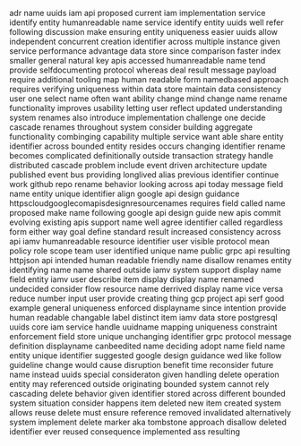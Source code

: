 adr name uuids iam api proposed current iam implementation service identify entity humanreadable name service identify entity uuids well refer following discussion make ensuring entity uniqueness easier uuids allow independent concurrent creation identifier across multiple instance given service performance advantage data store since comparison faster index smaller general natural key apis accessed humanreadable name tend provide selfdocumenting protocol whereas deal result message payload require additional tooling map human readable form namedbased approach requires verifying uniqueness within data store maintain data consistency user one select name often want ability change mind change name rename functionality improves usability letting user reflect updated understanding system renames also introduce implementation challenge one decide cascade renames throughout system consider building aggregate functionality combinging capability multiple service want able share entity identifier across bounded entity resides occurs changing identifier rename becomes complicated definitionally outside transaction strategy handle distributed cascade problem include event driven architecture update published event bus providing longlived alias previous identifier continue work github repo rename behavior looking across api today message field name entity unique identifier align google api design guidance httpscloudgooglecomapisdesignresourcenames requires field called name proposed make name following google api design guide new apis commit evolving existing apis support name well agree identifier called regardless form either way goal define standard result increased consistency across api iamv humanreadable resource identifier user visible protocol mean policy role scope team user identified unique name public grpc api resulting httpjson api intended human readable friendly name disallow renames entity identifying name name shared outside iamv system support display name field entity iamv user describe item display display name renamed undecided consider flow resource name derrived display name vice versa reduce number input user provide creating thing gcp project api serf good example general uniqueness enforced displayname since intention provide human readable changable label distinct item iamv data store postgresql uuids core iam service handle uuidname mapping uniqueness constraint enforcement field store unique unchanging identifier grpc protocol message definition displayname canbeedited name deciding adopt name field name entity unique identifier suggested google design guidance wed like follow guideline change would cause disruption benefit time reconsider future name instead uuids special consideraton given handling delete operation entity may referenced outside originating bounded system cannot rely cascading delete behavior given identifier stored across different bounded system situation consider happens item deleted new item created system allows reuse delete must ensure reference removed invalidated alternatively system implement delete marker aka tombstone approach disallow deleted identifier ever reused consequence implemented ass resulting